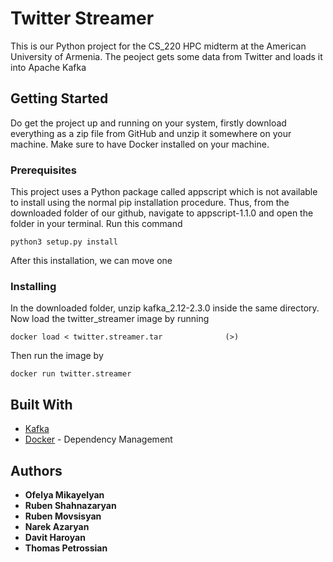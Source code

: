 # Twitter Streamer

This is our Python project for the CS_220 HPC midterm at the American University of Armenia. The peoject gets some data from Twitter and loads it into Apache Kafka

## Getting Started

Do get the project up and running on your system, firstly download everything as a zip file from GitHub and unzip it somewhere on your machine. Make sure to have Docker installed on your machine.

### Prerequisites

This project uses a Python package called appscript which is not available to install using the normal pip installation procedure. Thus, from the downloaded folder of our github, navigate to appscript-1.1.0 and open the folder in your terminal.
Run this command

```
python3 setup.py install
```
After this installation, we can move one

### Installing

In the downloaded folder, unzip kafka_2.12-2.3.0 inside the same directory. Now load the twitter_streamer image by running

```
docker load < twitter.streamer.tar				(>)
```
Then run the image by

```
docker run twitter.streamer
```


## Built With

* [Kafka](https://kafka.apache.org/documentation/)
* [Docker](https://docs.docker.com/) - Dependency Management

## Authors

* **Ofelya Mikayelyan** 
* **Ruben Shahnazaryan** 
* **Ruben Movsisyan** 
* **Narek Azaryan** 
* **Davit Haroyan** 
* **Thomas Petrossian** 




